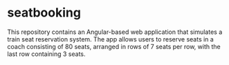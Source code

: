 # seatbooking
This repository contains an Angular-based web application that simulates a train seat reservation system. The app allows users to reserve seats in a coach consisting of 80 seats, arranged in rows of 7 seats per row, with the last row containing 3 seats.
